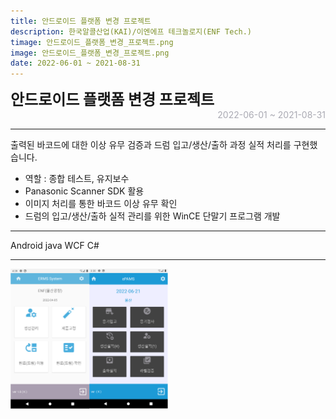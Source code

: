 ```yaml
---
title: 안드로이드 플랫폼 변경 프로젝트
description: 한국알콜산업(KAI)/이엔에프 테크놀로지(ENF Tech.)
timage: 안드로이드_플랫폼_변경_프로젝트.png
image: 안드로이드_플랫폼_변경_프로젝트.png
date: 2022-06-01 ~ 2021-08-31
---
```


<div style="font-weight: bold; font-size: 1.5rem">안드로이드 플랫폼 변경 프로젝트</div>
<div style="text-align: right; color: #aaaab3">2022-06-01 ~ 2021-08-31</div>

---


출력된 바코드에 대한 이상 유무 검증과 드럼 입고/생산/출하 과정 실적 처리를 구현했습니다.

- 역할 : 종합 테스트, 유지보수
- Panasonic Scanner SDK 활용
- 이미지 처리를 통한 바코드 이상 유무 확인
- 드럼의 입고/생산/출하 실적 관리를 위한 WinCE 단말기 프로그램 개발

---

<div class="hyde tags skills">
    <a class="hyde tag">Android</a>
    <a class="hyde tag">java</a>
    <a class="hyde tag">WCF</a>
    <a class="hyde tag">C#</a>
</div>

---

<img
    class="hyde page-image"
    src="/assets/images/projects/안드로이드_플랫폼_변경_프로젝트.png"
    alt="{{ page.image | split: '.' | first }}"
    width="50%"
    height="50%"
/>
